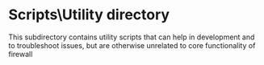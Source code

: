 
# Scripts\Utility directory

This subdirectory contains utility scripts that can help in development and to troubleshoot issues,
but are otherwise unrelated to core functionality of firewall
